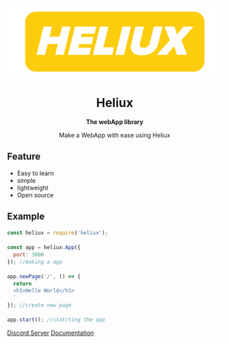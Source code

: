 <div align=center>
  <img src='./heliux-banner.png'>
  <h1>Heliux</h1>
  <b>The webApp library </b>
  <p>Make a WebApp with ease using Heliux</p>
</div>

## Feature
- Easy to learn
- simple
- lightweight
- Open source

## Example
```js
const heliux = require('heliux');

const app = heliux.App({
  port: 3000
}); //making a app

app.newPage('/', () => {
  return `
  <h1>Hello World</h1>
  `
}); //create new page 

app.start(); //statrting the app
```

[Discord Server](https://discord.gg/)
[Documentation](https://github.com/AsterOrg/heliux.wiki.git)